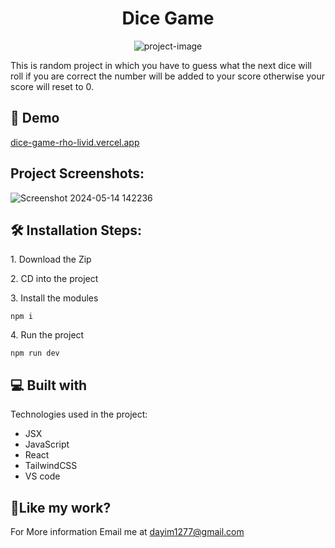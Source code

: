 <h1 align="center" id="title">Dice Game</h1>

<p align="center"><img src="https://socialify.git.ci/syedDayim/dice-game/image?font=Raleway&amp;language=1&amp;name=1&amp;owner=1&amp;pattern=Circuit%20Board&amp;stargazers=1&amp;theme=Light" alt="project-image"></p>

<p id="description">This is random project in which you have to guess what the next dice will roll if you are correct the number will be added to your score otherwise your score will reset to 0.</p>

<h2>🚀 Demo</h2>

[dice-game-rho-livid.vercel.app]( dice-game-rho-livid.vercel.app )

<h2>Project Screenshots:</h2>

![Screenshot 2024-05-14 142236](https://github.com/syedDayim/dice-game/assets/90561337/348525af-f1bb-4397-8739-f51ec1f14e7e)

<h2>🛠️ Installation Steps:</h2>

<p>1. Download the Zip</p>

<p>2. CD into the project</p>

<p>3. Install the modules</p>

```
npm i
```

<p>4. Run the project</p>

```
npm run dev
```

  
  
<h2>💻 Built with</h2>

Technologies used in the project:

*   JSX
*   JavaScript
*   React
*   TailwindCSS
*   VS code

<h2>💖Like my work?</h2>

For More information Email me at dayim1277@gmail.com
